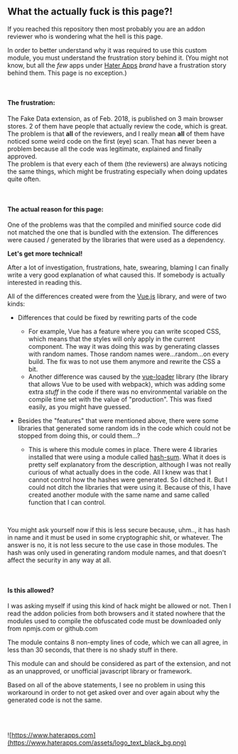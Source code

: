 ## What the actually fuck is this page?!

If you reached this repository then most probably you are an addon reviewer who is wondering what the hell is this page.

In order to better understand why it was required to use this custom module, you must understand the frustration story behind it. (You might not know, but all the *few* apps under [Hater Apps](https://www.haterapps.com) *brand* have a frustration story behind them. This page is no exception.)

<br />

#### The frustration:

The Fake Data extension, as of Feb. 2018, is published on 3 main browser stores. 2 of them have people that actually review the code, which is great. The problem is that **all** of the reviewers, and I really mean **all** of them have noticed some weird code on the first (eye) scan. That has never been a problem because all the code was legitimate, explained and finally approved.<br />
The problem is that every each of them (the reviewers) are always noticing the same things, which might be frustrating especially when doing updates quite often.

<br />

#### The actual reason for this page:

One of the problems was that the compiled and minified source code did not matched the one that is bundled with the extension. The differences were caused / generated by the libraries that were used as a dependency.


**Let's get more technical!**

After a lot of investigation, frustrations, hate, swearing, blaming I can finally write a very good explanation of what caused this. If somebody is actually interested in reading this.

All of the differences created were from the [Vue.js](https://vuejs.org/) library, and were of two kinds:
* Differences that could be fixed by rewriting parts of the code
	* For example, Vue has a feature where you can write scoped CSS, which means that the styles will only apply in the current component. The way it was doing this was by generating classes with random names. Those random names were...random...on every build. The fix was to not use them anymore and rewrite the CSS a bit.
	* Another difference was caused by the [vue-loader](https://vue-loader.vuejs.org/en/) library (the library that allows Vue to be used with webpack), which was adding some extra *stuff* in the code if there was no environmental variable on the compile time set with the value of "production". This was fixed easily, as you might have guessed.
	
* Besides the "features" that were mentioned above, there were some libraries that generated some random ids in the code which could not be stopped from doing this, or could them...?
	* This is where this module comes in place. There were 4 libraries installed that were using a module called [hash-sum](https://www.npmjs.com/package/hash-sum). What it does is pretty self explanatory from the description, although I was not really curious of what actually does in the code. All I knew was that I cannot control how the hashes were generated. So I ditched it. But I could not ditch the libraries that were using it.
	Because of this, I have created another module with the same name and same called function that I can control.
	
<br />

You might ask yourself now if this is less secure because, uhm.., it has hash in name and it must be used in some cryptographic shit, or whatever. The answer is no, it is not less secure to the use case in those modules. The hash was only used in generating random module names, and that doesn't affect the security in any way at all.


<br />

#### Is this allowed?

I was asking myself if using this kind of hack might be allowed or not. Then I read the addon policies from both browsers and it stated nowhere that the modules used to compile the obfuscated code must be downloaded only from npmjs.com or github.com

The module contains 8 non-empty lines of code, which we can all agree, in less than 30 seconds, that there is no shady stuff in there.

This module can and should be considered as part of the extension, and not as an unapproved, or unofficial javascript library or framework.

Based on all of the above statements, I see no problem in using this workaround in order to not get asked over and over again about why the generated code is not the same.

<br />
<br />

![https://www.haterapps.com](https://www.haterapps.com/assets/logo_text_black_bg.png)